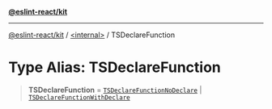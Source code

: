 [**@eslint-react/kit**](../../README.md)

***

[@eslint-react/kit](../../README.md) / [\<internal\>](../README.md) / TSDeclareFunction

# Type Alias: TSDeclareFunction

> **TSDeclareFunction** = [`TSDeclareFunctionNoDeclare`](../interfaces/TSDeclareFunctionNoDeclare.md) \| [`TSDeclareFunctionWithDeclare`](../interfaces/TSDeclareFunctionWithDeclare.md)
